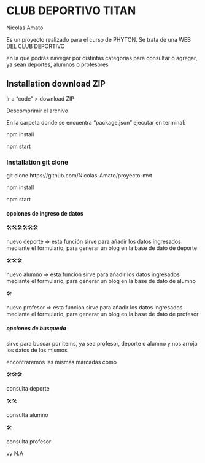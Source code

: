 # CLUB DEPORTIVO TITAN
 Nicolas Amato 

<p>Es un proyecto realizado para el curso de PHYTON. Se trata de una WEB DEL CLUB DEPORTIVO</p>
<p>en la que podrás navegar por distintas categorías para consultar o agregar, ya sean deportes, alumnos o profesores</p>


<strong><h2> Installation download ZIP </h2></strong>

<p>Ir a “code” > download ZIP</p>
<p>Descomprimir el archivo</p>
<p>En la carpeta donde se encuentra “package.json” ejecutar en terminal: </p>
<p>npm install</p>
<p>npm start</p>

<h3> Installation git clone </h3>

<p>git clone  https://github.com/Nicolas-Amato/proyecto-mvt</p>
<p>npm install </p>
<p>npm start </p>

<h4>opciones de ingreso de datos</h4>

🛠️🛠️🛠️🛠️🛠️🛠️<p>nuevo deporte  =>   esta función sirve para añadir los datos ingresados mediante el formulario, para generar un blog en la base de dato de deporte</p>

🛠️🛠️🛠️<p>nuevo alumno   =>    esta función sirve para añadir los datos ingresados mediante el formulario, para generar un blog en la base de dato de alumno</p>

🛠️<p>nuevo profesor =>  esta función sirve para añadir los datos ingresados mediante el formulario, para generar un blog en la base de dato de profesor</p>

<h5>opciones de busqueda</h5>

<p>sirve para buscar por items, ya sea profesor, deporte o alumno y nos arroja los datos de los mismos</p>
encontraremos las mismas marcadas como

🛠️🛠️🛠️<p>consulta deporte</p>
🛠️🛠️<p>consulta alumno</p>
🛠️<p>consulta profesor</p>
 
 

vy N.A
